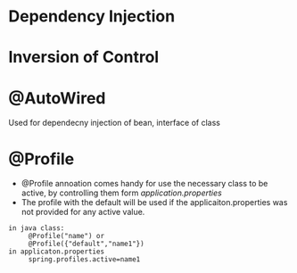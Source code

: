# Dependency Injection

# Inversion of Control

# @AutoWired
  Used for dependecny injection of bean, interface of class
 
# @Profile
   - @Profile annoation comes handy for use the necessary class to be active, by controlling them form *application.properties*
   - The profile with the default will be used if the applicaiton.properties was not provided for any active value. 
   ```
   in java class:
        @Profile("name") or
        @Profile({"default","name1"})
   in applicaton.properties
        spring.profiles.active=name1
   ```
   
